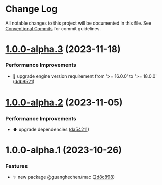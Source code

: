 # Change Log

All notable changes to this project will be documented in this file.
See [Conventional Commits](https://conventionalcommits.org) for commit guidelines.

# [1.0.0-alpha.3](https://github.com/guanghechen/sora/compare/@guanghechen/mac@1.0.0-alpha.2...@guanghechen/mac@1.0.0-alpha.3) (2023-11-18)


### Performance Improvements

* 🔧 upgrade engine version requirement from '>= 16.0.0' to '>= 18.0.0' ([ddb9521](https://github.com/guanghechen/sora/commit/ddb9521b529b2ca838554794339b9e27ac80b8aa))





# [1.0.0-alpha.2](https://github.com/guanghechen/sora/compare/@guanghechen/mac@1.0.0-alpha.1...@guanghechen/mac@1.0.0-alpha.2) (2023-11-05)


### Performance Improvements

* ⬆️ upgrade dependencies ([da54211](https://github.com/guanghechen/sora/commit/da5421173ecd77cf2d17e1a680e2e65ad69cac05))





# 1.0.0-alpha.1 (2023-10-26)


### Features

* ✨ new package @guanghechen/mac ([2d8c898](https://github.com/guanghechen/sora/commit/2d8c8988ccaff5ea5c6e6c5bf06a7be6ea22a000))
